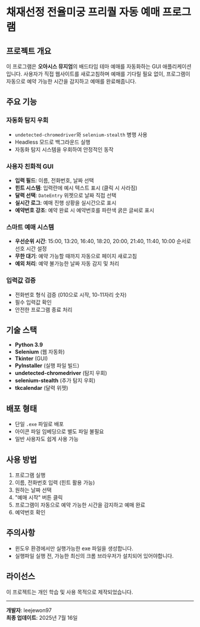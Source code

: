 # 채재선정 전율미궁 프리퀄 자동 예매 프로그램

## 프로젝트 개요

이 프로그램은 **오아시스 뮤지엄**의 배드타임 테마 예매를 자동화하는 GUI 애플리케이션입니다. 사용자가 직접 웹사이트를 새로고침하며 예매를 기다릴 필요 없이, 프로그램이 자동으로 예약 가능한 시간을 감지하고 예매를 완료해줍니다.

## 주요 기능

### 자동화 탐지 우회
- `undetected-chromedriver`와 `selenium-stealth` 병행 사용
- Headless 모드로 백그라운드 실행
- 자동화 탐지 시스템을 우회하여 안정적인 동작

### 사용자 친화적 GUI
- **입력 필드**: 이름, 전화번호, 날짜 선택
- **힌트 시스템**: 입력란에 예시 텍스트 표시 (클릭 시 사라짐)
- **달력 선택**: `DateEntry` 위젯으로 날짜 직접 선택
- **실시간 로그**: 예매 진행 상황을 실시간으로 표시
- **예약번호 강조**: 예약 완료 시 예약번호를 파란색 굵은 글씨로 표시

### 스마트 예매 시스템
- **우선순위 시간**: 15:00, 13:20, 16:40, 18:20, 20:00, 21:40, 11:40, 10:00 순서로 선호 시간 설정
- **무한 대기**: 예약 가능할 때까지 자동으로 페이지 새로고침
- **예외 처리**: 예약 불가능한 날짜 자동 감지 및 처리

### 입력값 검증
- 전화번호 형식 검증 (010으로 시작, 10-11자리 숫자)
- 필수 입력값 확인
- 안전한 프로그램 종료 처리

## 기술 스택

- **Python 3.9**
- **Selenium** (웹 자동화)
- **Tkinter** (GUI)
- **PyInstaller** (실행 파일 빌드)
- **undetected-chromedriver** (탐지 우회)
- **selenium-stealth** (추가 탐지 우회)
- **tkcalendar** (달력 위젯)

## 배포 형태

- 단일 `.exe` 파일로 배포
- 아이콘 파일 임베딩으로 별도 파일 불필요
- 일반 사용자도 쉽게 사용 가능

## 사용 방법

1. 프로그램 실행
2. 이름, 전화번호 입력 (힌트 활용 가능)
3. 원하는 날짜 선택
4. "예매 시작" 버튼 클릭
5. 프로그램이 자동으로 예약 가능한 시간을 감지하고 예매 완료
6. 예약번호 확인

## 주의사항

- 윈도우 환경에서만 실행가능한 exe 파일을 생성합니다.
- 실행파일 실행 전, 가능한 최신의 크롬 브라우저가 설치되어 있어야합니다.

## 라이선스

이 프로젝트는 개인 학습 및 사용 목적으로 제작되었습니다.

---

**개발자**: leejewon97  
**최종 업데이트**: 2025년 7월 16일
